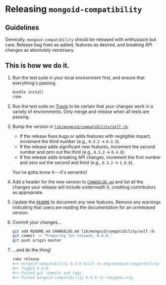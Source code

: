 # Releasing `mongoid-compatibility`
## Guidelines
Generally, `mongoid-compatibility` should be released with enthusiasm but care. Release bug fixes as added, features as desired, and breaking API changes as absolutely necessary.

## This is how we do it.
1. Run the test suite in your local environment first, and ensure that everything's passing.

    ```bash
    bundle install
    rake
    ```

2. Run the test suite on [Travis](https://travis-ci.org) to be certain that your changes work in a variety of environments. Only merge and release when all tests are passing.

3. Bump the version in [`lib/mongoid/compatibility/self.rb`](lib/mongoid/compatibility/self.rb).

    * If the release fixes bugs or adds features with negligible impact, increment the third number (e.g., `0.3.2` → `0.3.3`).
    * If the release adds significant new features, increment the second number and zero out the third (e.g., `0.3.2` → `0.4.0`).
    * If the release adds breaking API changes, increment the first number and zero out the second and third (e.g., `0.3.2` → `1.0.0`).

    You've gotta know it---it's semantic!

4. Add a header for the new version to [`CHANGELOG.md`](CHANGELOG.md) and list all the changes your release will include underneath it, crediting contributors as appropriate.

6. Update the [`README`](README.md) to document any new features. Remove any warnings indicating that users are reading the documentation for an unreleased version.

7. Commit your changes...

    ```bash
    git add README.md CHANGELOG.md lib/mongoid/compatibility/self.rb
    git commit -m "Preparing for release, 0.4.0."
    git push origin master
    ```

8. ...and do the thing!

    ```bash
    rake release
    #=> mongoid-compatibility 0.4.0 built to pkg/mongoid-compatibility-0.4.0.gem
    #=> Tagged 0.4.0.
    #=> Pushed git commits and tags.
    #=> Pushed mongoid-compatibility 0.4.0 to rubygems.org.
    ```
